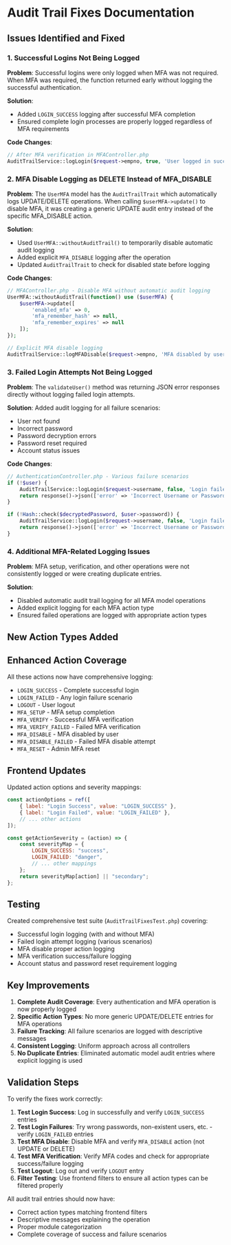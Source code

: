 # Audit Trail Fixes Documentation

## Issues Identified and Fixed

### 1. **Successful Logins Not Being Logged**

**Problem**: Successful logins were only logged when MFA was not required. When MFA was required, the function returned early without logging the successful authentication.

**Solution**:

-   Added `LOGIN_SUCCESS` logging after successful MFA completion
-   Ensured complete login processes are properly logged regardless of MFA requirements

**Code Changes**:

```php
// After MFA verification in MFAController.php
AuditTrailService::logLogin($request->empno, true, 'User logged in successfully after MFA verification');
```

### 2. **MFA Disable Logging as DELETE Instead of MFA_DISABLE**

**Problem**: The `UserMFA` model has the `AuditTrailTrait` which automatically logs UPDATE/DELETE operations. When calling `$userMFA->update()` to disable MFA, it was creating a generic UPDATE audit entry instead of the specific MFA_DISABLE action.

**Solution**:

-   Used `UserMFA::withoutAuditTrail()` to temporarily disable automatic audit logging
-   Added explicit `MFA_DISABLE` logging after the operation
-   Updated `AuditTrailTrait` to check for disabled state before logging

**Code Changes**:

```php
// MFAController.php - Disable MFA without automatic audit logging
UserMFA::withoutAuditTrail(function() use ($userMFA) {
    $userMFA->update([
        'enabled_mfa' => 0,
        'mfa_remember_hash' => null,
        'mfa_remember_expires' => null
    ]);
});

// Explicit MFA disable logging
AuditTrailService::logMFADisable($request->empno, 'MFA disabled by user');
```

### 3. **Failed Login Attempts Not Being Logged**

**Problem**: The `validateUser()` method was returning JSON error responses directly without logging failed login attempts.

**Solution**: Added audit logging for all failure scenarios:

-   User not found
-   Incorrect password
-   Password decryption errors
-   Password reset required
-   Account status issues

**Code Changes**:

```php
// AuthenticationController.php - Various failure scenarios
if (!$user) {
    AuditTrailService::logLogin($request->username, false, 'Login failed - user not found');
    return response()->json(['error' => 'Incorrect Username or Password.'], 200);
}

if (!Hash::check($decryptedPassword, $user->password)) {
    AuditTrailService::logLogin($request->username, false, 'Login failed - incorrect password');
    return response()->json(['error' => 'Incorrect Username or Password'], 200);
}
```

### 4. **Additional MFA-Related Logging Issues**

**Problem**: MFA setup, verification, and other operations were not consistently logged or were creating duplicate entries.

**Solution**:

-   Disabled automatic audit trail logging for all MFA model operations
-   Added explicit logging for each MFA action type
-   Ensured failed operations are logged with appropriate action types

## New Action Types Added

## Enhanced Action Coverage

All these actions now have comprehensive logging:

-   `LOGIN_SUCCESS` - Complete successful login
-   `LOGIN_FAILED` - Any login failure scenario
-   `LOGOUT` - User logout
-   `MFA_SETUP` - MFA setup completion
-   `MFA_VERIFY` - Successful MFA verification
-   `MFA_VERIFY_FAILED` - Failed MFA verification
-   `MFA_DISABLE` - MFA disabled by user
-   `MFA_DISABLE_FAILED` - Failed MFA disable attempt
-   `MFA_RESET` - Admin MFA reset

## Frontend Updates

Updated action options and severity mappings:

```javascript
const actionOptions = ref([
    { label: "Login Success", value: "LOGIN_SUCCESS" },
    { label: "Login Failed", value: "LOGIN_FAILED" },
    // ... other actions
]);

const getActionSeverity = (action) => {
    const severityMap = {
        LOGIN_SUCCESS: "success",
        LOGIN_FAILED: "danger",
        // ... other mappings
    };
    return severityMap[action] || "secondary";
};
```

## Testing

Created comprehensive test suite (`AuditTrailFixesTest.php`) covering:

-   Successful login logging (with and without MFA)
-   Failed login attempt logging (various scenarios)
-   MFA disable proper action logging
-   MFA verification success/failure logging
-   Account status and password reset requirement logging

## Key Improvements

1. **Complete Audit Coverage**: Every authentication and MFA operation is now properly logged
2. **Specific Action Types**: No more generic UPDATE/DELETE entries for MFA operations
3. **Failure Tracking**: All failure scenarios are logged with descriptive messages
4. **Consistent Logging**: Uniform approach across all controllers
5. **No Duplicate Entries**: Eliminated automatic model audit entries where explicit logging is used

## Validation Steps

To verify the fixes work correctly:

1. **Test Login Success**: Log in successfully and verify `LOGIN_SUCCESS` entries
2. **Test Login Failures**: Try wrong passwords, non-existent users, etc. - verify `LOGIN_FAILED` entries
3. **Test MFA Disable**: Disable MFA and verify `MFA_DISABLE` action (not UPDATE or DELETE)
4. **Test MFA Verification**: Verify MFA codes and check for appropriate success/failure logging
5. **Test Logout**: Log out and verify `LOGOUT` entry
6. **Filter Testing**: Use frontend filters to ensure all action types can be filtered properly

All audit trail entries should now have:

-   Correct action types matching frontend filters
-   Descriptive messages explaining the operation
-   Proper module categorization
-   Complete coverage of success and failure scenarios
